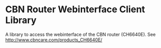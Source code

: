 # CBN Router Webinterface Client Library
A library to access the webinterface of the CBN router (CH6640E).
See http://www.cbncare.com/products_CH6640E/
